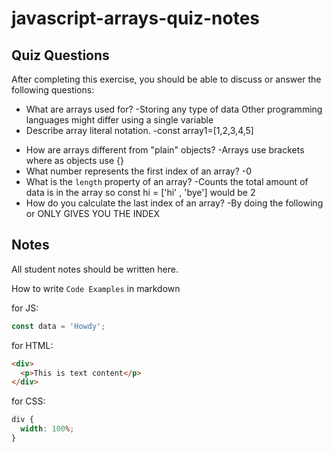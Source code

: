 # javascript-arrays-quiz-notes

## Quiz Questions

After completing this exercise, you should be able to discuss or answer the following questions:

- What are arrays used for?
  -Storing any type of data Other programming languages might differ using a single variable
- Describe array literal notation.
-const array1=[1,2,3,4,5]
<!--  -->
- How are arrays different from "plain" objects?
  -Arrays use brackets where as objects use {}
- What number represents the first index of an array?
  -0
- What is the `length` property of an array?
  -Counts the total amount of data is in the array so const hi = ['hi' , 'bye'] would be 2
- How do you calculate the last index of an array?
  -By doing the following
  <!-- nameOfArray[nameOfArray.length - 1] --> or
  <!-- nameOfArray.length - 1 -->ONLY GIVES YOU THE INDEX

## Notes

All student notes should be written here.

How to write `Code Examples` in markdown

for JS:

```javascript
const data = 'Howdy';
```

for HTML:

```html
<div>
  <p>This is text content</p>
</div>
```

for CSS:

```css
div {
  width: 100%;
}
```

